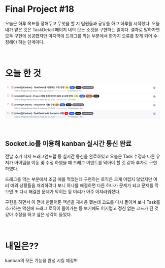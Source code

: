 # Final Project #18

오늘은 하루 목표를 정해두고 무엇을 할 지 팀원들과 공유를 하고 하루를 시작했다. 오늘 내가 맡은 것은 TaskDetail 페이지 내의 모든 소켓을 구현하는 일이다. 결과로 말하자면 모두 구현에 성공했지만 마지막에 드래그를 막는 부분에서 한가지 오류를 찾게 되어 수정해야 하는 단계이다.

<br />
 
# 오늘 한 것

![](./image/Final_18_1.png)

<br />
 
## Socket.io를 이용해 kanban 실시간 통신 완료

전날 추가 삭제 드래그앤드랍 등 실시간 통신을 완료하였고 오늘은 Task 수정과 다른 유저가 아이템을 이동 및 수정 하였을 때 드래그 이벤트를 막아야 할 것 같아 추가로 구현하였다.

드래그를 막는 부분에서 조금 애를 먹었는데 구현하는 로직은 크게 어렵지 않았지만 여러 예외 상황들을 처리하려다 보니 하나를 해결하면 다른 하나가 문제가 되고 문제를 막으면 또 다시 해결한 문제가 막히는 등 머리가 아주 어지러워졌다.

구현을 하면서 이 전에 만들어둔 액션을 재사용 했는데 코드를 다시 돌이켜 보니 Task를 추가하는 액션에 드래그 로직이 들어가는 등 보기에도 어지럽고 정신 없는 코드가 된 것 같아 수정을 하고 싶은 생각이 들었다.

<br />
 
# 내일은??

kanban의 모든 기능을 완성 시킬 예정!!!
